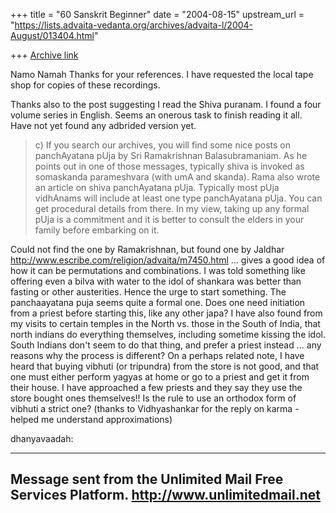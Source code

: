 +++
title = "60 Sanskrit Beginner"
date = "2004-08-15"
upstream_url = "https://lists.advaita-vedanta.org/archives/advaita-l/2004-August/013404.html"

+++
[Archive link](https://lists.advaita-vedanta.org/archives/advaita-l/2004-August/013404.html)

Namo Namah
 Thanks for your references. I have requested the local tape 
shop for copies of these recordings.

 Thanks also to the post suggesting I read the Shiva 
puranam.  I found a four volume series in English. Seems an 
onerous task to finish reading it all. Have not yet found any 
adbrided version yet.


> c) If you search our archives, you will find some nice 
posts on panchAyatana
> pUja by Sri Ramakrishnan Balasubramaniam. As he points out 
in one of those
> messages, typically shiva is invoked as somaskanda 
parameshvara (with umA
> and skanda).  Rama also wrote an article on shiva 
panchAyatana pUja.
> Typically most pUja vidhAnams will include at least one 
type panchAyatana
> pUja. You can get procedural details from there. In my 
view, taking up any
> formal pUja is a commitment and it is better to consult the 
elders in your
> family before embarking on it.

 Could not find the one by Ramakrishnan, but found one by 
Jaldhar 
http://www.escribe.com/religion/advaita/m7450.html ... gives 
a good idea of how it can be permutations and combinations. 
  I was told something like offering even a bilva with water 
to the idol of shankara was better than fasting or other 
austerities. Hence the urge to start something. The 
panchaayatana puja seems quite a formal one. Does one need 
initiation from a priest before starting this, like any other 
japa?
 I have also found from my visits to certain temples in the 
North vs. those in the South of India, that north indians do 
everything themselves, including sometime kissing the idol. 
South Indians don't seem to do that thing, and prefer a 
priest instead ... any reasons why the process is different? 
 On a perhaps related note, I have heard that buying vibhuti 
(or tripundra) from the store is not good, and that one must 
either perform yagyas at home or go to a priest and get it 
from their house. I have approached a few priests and they 
say they use the store bought ones themselves!! Is the rule 
to use an orthodox form of vibhuti a strict one?
 (thanks to Vidhyashankar for the reply on karma - helped me 
understand approximations)

dhanyavaadah: 



--------------------------------------
Message sent from the
Unlimited Mail Free Services Platform.
http://www.unlimitedmail.net
--------------------------------------



